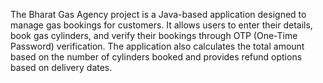 The Bharat Gas Agency project is a Java-based application designed to manage gas bookings for customers. It allows users to enter their details, book gas cylinders, and verify their bookings through OTP (One-Time Password) verification. The application also calculates the total amount based on the number of cylinders booked and provides refund options based on delivery dates.

